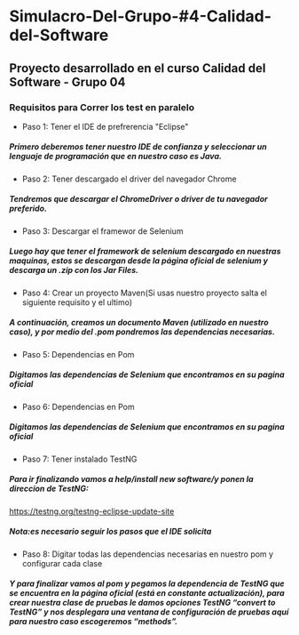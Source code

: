 # Simulacro-Del-Grupo-#4-Calidad-del-Software
## Proyecto desarrollado en el curso Calidad del Software - Grupo 04

### Requisitos para Correr los test en paralelo


- Paso 1: Tener el IDE de prefrerencia "Eclipse" 
##### Primero deberemos tener nuestro IDE de confianza y seleccionar un lenguaje de programación que en nuestro caso es Java. 

- Paso 2: Tener descargado el driver del navegador Chrome
##### Tendremos que descargar el ChromeDriver o driver de tu navegador preferido.  

- Paso 3: Descargar el framewor de Selenium 
##### Luego hay que tener el framework de selenium descargado en nuestras maquinas, estos se descargan desde la página oficial de selenium y descarga un .zip con los Jar Files. 

- Paso 4: Crear un proyecto Maven(Si usas nuestro proyecto salta el siguiente requisito y el ultimo)
##### A continuación, creamos un documento Maven (utilizado en nuestro caso), y por medio del .pom pondremos las dependencias necesarias. 

- Paso 5: Dependencias en Pom
##### Digitamos las dependencias de Selenium que encontramos en su pagina oficial

- Paso 6: Dependencias en Pom
##### Digitamos las dependencias de Selenium que encontramos en su pagina oficial

- Paso 7: Tener instalado TestNG
##### Para ir finalizando vamos a help/install new software/y ponen la direccion de TestNG: 

https://testng.org/testng-eclipse-update-site 
##### Nota:es necesario seguir los pasos que el IDE solicita

- Paso 8: Digitar todas las dependencias necesarias en nuestro pom y configurar cada clase
##### Y para finalizar vamos al pom y pegamos la dependencia de TestNG que se encuentra en la página oficial (está en constante actualización), para crear nuestra clase de pruebas le damos opciones TestNG “convert to TestNG” y nos desplegara una ventana de configuración de pruebas aquí para nuestro caso escogeremos “methods”.

